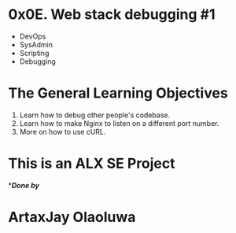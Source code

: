 # 0x0E. Web stack debugging #1
- DevOps
- SysAdmin
- Scripting
- Debugging

# The General Learning Objectives
1. Learn how to debug other people's codebase.
2. Learn how to make Nginx to listen on a different port number.
3. More on how to use cURL.

# This is an ALX SE Project
***_Done by_**
# ArtaxJay Olaoluwa
